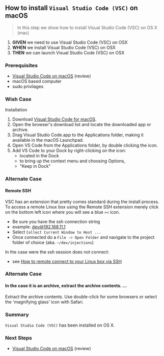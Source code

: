 ## How to install `Visual Studio Code (VSC)` on macOS
> In this step we show how to install Visual Studio Code (VSC) on OS X (mac)

 1. **GIVEN** we need to use Visual Studio Code (VSC) on OSX 
 2. **WHEN** we install Visual Studio Code (VSC) on OSX 
 3. **THEN** we can launch Visual Studio Code (VSC) on OSX

### Prerequisites
- [Visual Studio Code on macOS](https://code.visualstudio.com/docs/setup/mac) (review)
- macOS based computer
- sudo privilages 

### Wish Case
Installation

1. Download [Visual Studio Code for macOS](https://code.visualstudio.com/docs?dv=osx).
2. Open the browser's download list and locate the downloaded app or archive.
3. Drag Visual Studio Code.app to the Applications folder, making it available in the macOS Launchpad.
4. Open VS Code from the Applications folder, by double clicking the icon.
5. Add VS Code to your Dock by right-clicking on the icon:
 	- located in the Dock
	- to bring up the context menu and choosing Options, 
	- "Keep in Dock"

### Alternate Case
#### Remote SSH
VSC has an extension that pretty comes standard during the install process. To access a remote Linux box using the Remote SSH extension merely click on the bottom left icon where you will see a blue `><` icon. 

- Be sure you have the ssh connection string
- example: dev@192.168.11.1
- Select `Collect Current Window to Host ...`
- Once connected do a `File -> Open Folder` and navigate to the project folder of choice (aka. `~/dev/injections`)

In the case were the ssh session does not connect:
- see [How to remote connect to your Linux box via SSH](https://github.com/perriera/for_interfaces/blob/main/ssh/REMOTE_SSH.md)

### Alternate Case
#### In the case it is an archive, extract the archive contents. ...
Extract the archive contents. Use double-click for some browsers or select the 'magnifying glass' icon with Safari.


### Summary
`Visual Studio Code (VSC)` has been installed on OS X.

### Next Steps

- [Visual Studio Code on macOS](https://code.visualstudio.com/docs/setup/mac) (review)


